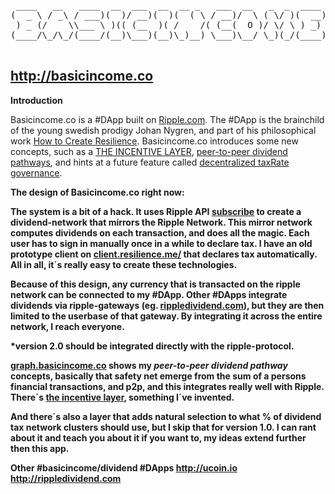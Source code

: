 <pre>
 ____   __   ____  __  ___  __  __ _   ___  __   _  _  ____     ___  __  
(  _ \ / _\ / ___)(  )/ __)(  )(  ( \ / __)/  \ ( \/ )(  __)   / __)/  \ 
 ) _ (/    \\___ \ )(( (__  )( /    /( (__(  O )/ \/ \ ) _)  _( (__(  O )
(____/\_/\_/(____/(__)\___)(__)\_)__) \___)\__/ \_)(_/(____)(_)\___)\__/ 

</pre>

## http://basicincome.co

<b>Introduction</b>

Basicincome.co is a #DApp built on <a href="http://ripple.com">Ripple.com</a>. The #DApp is the brainchild of the young swedish prodigy Johan Nygren, and part of his philosophical work <a href="http://www.resilience.me/">How to Create Resilience</a>. Basicincome.co introduces some new concepts, such as a <a href="https://www.youtube.com/watch?v=sosu1YsR_Wo">THE INCENTIVE LAYER</a>, <a href="http://graph.basicincome.co">peer-to-peer dividend pathways</a>, and hints at a future feature called <a href="http://www.resilience.me/whitepaper-decentralised-taxrate-governance.html">decentralized taxRate governance</a>.


<b>The design of Basicincome.co right now:<b>

The system is a bit of a hack. It uses Ripple API <a href="https://ripple.com/build/websocket-tool/#subscribe">subscribe</a> to create a dividend-network that mirrors the Ripple Network. This mirror network computes dividends on each transaction, and does all the magic. Each user has to sign in manually once in a while to declare tax. I have an old prototype client on <a href="http://client.resilience.me/">client.resilience.me/</a> that declares tax automatically. All in all, it´s really easy to create these technologies.

Because of this design, any currency that is transacted on the ripple network can be connected to my #DApp. Other #DApps integrate dividends via ripple-gateways (eg. <a href="http://rippledividend.com">rippledividend.com</a>), but they are then limited to the userbase of that gateway. By integrating it across the entire network, I reach everyone.

*version 2.0 should be integrated directly with the ripple-protocol.

<a href="http://graph.basicincome.co">graph.basicincome.co</a> shows my <i>peer-to-peer dividend pathway</i> concepts, basically that safety net emerge from the sum of a persons financial transactions, and p2p, and this integrates really well with <b>Ripple</b>.
There´s <a href="http://www.resilience.me/introduction-the-incentive-layer.html">the incentive layer</a>, something I´ve invented.

And there´s also a layer that adds natural selection to what % of dividend tax network clusters should use, but I skip that for version 1.0. I can rant about it and teach you about it if you want to, my ideas extend further then this app.


<b>Other #basicincome/dividend #DApps</b>
<a href="http://ucoin.io">http://ucoin.io</a>
<a href="http://rippledividend.com">http://rippledividend.com</a>
